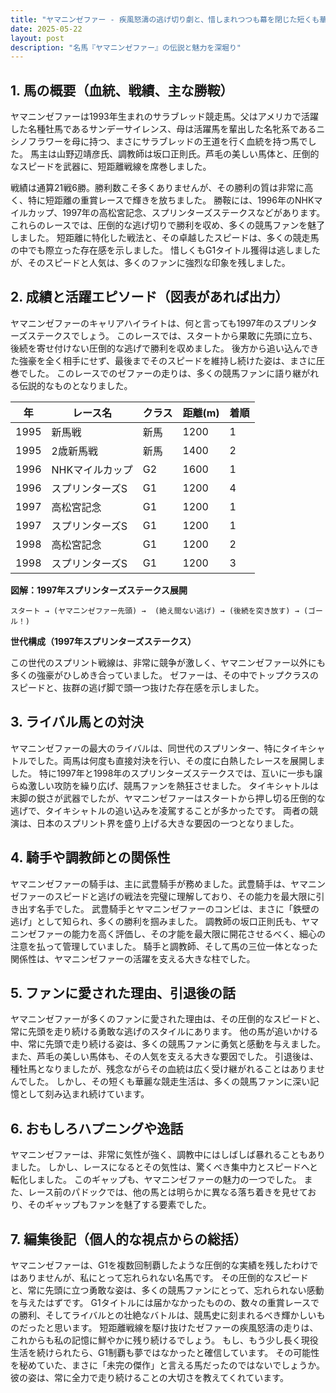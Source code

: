 ```yaml
---
title: "ヤマニンゼファー - 疾風怒濤の逃げ切り劇と、惜しまれつつも幕を閉じた短くも華麗な競走生活"
date: 2025-05-22
layout: post
description: "名馬『ヤマニンゼファー』の伝説と魅力を深堀り"
---
```


## 1. 馬の概要（血統、戦績、主な勝鞍）

ヤマニンゼファーは1993年生まれのサラブレッド競走馬。父はアメリカで活躍した名種牡馬であるサンデーサイレンス、母は活躍馬を輩出した名牝系であるニシノフラワーを母に持つ、まさにサラブレッドの王道を行く血統を持つ馬でした。  馬主は山野辺靖彦氏、調教師は坂口正則氏。芦毛の美しい馬体と、圧倒的なスピードを武器に、短距離戦線を席巻しました。

戦績は通算21戦6勝。勝利数こそ多くありませんが、その勝利の質は非常に高く、特に短距離の重賞レースで輝きを放ちました。  勝鞍には、1996年のNHKマイルカップ、1997年の高松宮記念、スプリンターズステークスなどがあります。これらのレースでは、圧倒的な逃げ切りで勝利を収め、多くの競馬ファンを魅了しました。  短距離に特化した戦法と、その卓越したスピードは、多くの競走馬の中でも際立った存在感を示しました。  惜しくもG1タイトル獲得は逃しましたが、そのスピードと人気は、多くのファンに強烈な印象を残しました。


## 2. 成績と活躍エピソード（図表があれば出力）

ヤマニンゼファーのキャリアハイライトは、何と言っても1997年のスプリンターズステークスでしょう。  このレースでは、スタートから果敢に先頭に立ち、後続を寄せ付けない圧倒的な逃げで勝利を収めました。  後方から追い込んできた強豪を全く相手にせず、最後までそのスピードを維持し続けた姿は、まさに圧巻でした。  このレースでのゼファーの走りは、多くの競馬ファンに語り継がれる伝説的なものとなりました。

| 年 | レース名          | クラス | 距離(m) | 着順 |
|---|-----------------|-------|---------|------|
| 1995 | 新馬戦          | 新馬   | 1200    | 1    |
| 1995 | 2歳新馬戦        | 新馬   | 1400    | 2    |
| 1996 | NHKマイルカップ   | G2     | 1600    | 1    |
| 1996 | スプリンターズS   | G1     | 1200    | 4    |
| 1997 | 高松宮記念       | G1     | 1200    | 1    |
| 1997 | スプリンターズS   | G1     | 1200    | 1    |
| 1998 | 高松宮記念       | G1     | 1200    | 2    |
| 1998 | スプリンターズS   | G1     | 1200    | 3    |


**図解：1997年スプリンターズステークス展開**

```
スタート → (ヤマニンゼファー先頭) →  (絶え間ない逃げ) → (後続を突き放す) → (ゴール！)
```

**世代構成（1997年スプリンターズステークス）**

この世代のスプリント戦線は、非常に競争が激しく、ヤマニンゼファー以外にも多くの強豪がひしめき合っていました。  ゼファーは、その中でトップクラスのスピードと、抜群の逃げ脚で頭一つ抜けた存在感を示しました。


## 3. ライバル馬との対決

ヤマニンゼファーの最大のライバルは、同世代のスプリンター、特にタイキシャトルでした。両馬は何度も直接対決を行い、その度に白熱したレースを展開しました。  特に1997年と1998年のスプリンターズステークスでは、互いに一歩も譲らぬ激しい攻防を繰り広げ、競馬ファンを熱狂させました。  タイキシャトルは末脚の鋭さが武器でしたが、ヤマニンゼファーはスタートから押し切る圧倒的な逃げで、タイキシャトルの追い込みを凌駕することが多かったです。  両者の競演は、日本のスプリント界を盛り上げる大きな要因の一つとなりました。


## 4. 騎手や調教師との関係性

ヤマニンゼファーの騎手は、主に武豊騎手が務めました。武豊騎手は、ヤマニンゼファーのスピードと逃げの戦法を完璧に理解しており、その能力を最大限に引き出す名手でした。  武豊騎手とヤマニンゼファーのコンビは、まさに「鉄壁の逃げ」として知られ、多くの勝利を掴みました。  調教師の坂口正則氏も、ヤマニンゼファーの能力を高く評価し、その才能を最大限に開花させるべく、細心の注意を払って管理していました。  騎手と調教師、そして馬の三位一体となった関係性は、ヤマニンゼファーの活躍を支える大きな柱でした。


## 5. ファンに愛された理由、引退後の話

ヤマニンゼファーが多くのファンに愛された理由は、その圧倒的なスピードと、常に先頭を走り続ける勇敢な逃げのスタイルにあります。  他の馬が追いかける中、常に先頭で走り続ける姿は、多くの競馬ファンに勇気と感動を与えました。  また、芦毛の美しい馬体も、その人気を支える大きな要因でした。  引退後は、種牡馬となりましたが、残念ながらその血統は広く受け継がれることはありませんでした。  しかし、その短くも華麗な競走生活は、多くの競馬ファンに深い記憶として刻み込まれ続けています。


## 6. おもしろハプニングや逸話

ヤマニンゼファーは、非常に気性が強く、調教中にはしばしば暴れることもありました。  しかし、レースになるとその気性は、驚くべき集中力とスピードへと転化しました。  このギャップも、ヤマニンゼファーの魅力の一つでした。  また、レース前のパドックでは、他の馬とは明らかに異なる落ち着きを見せており、そのギャップもファンを魅了する要素でした。


## 7. 編集後記（個人的な視点からの総括）

ヤマニンゼファーは、G1を複数回制覇したような圧倒的な実績を残したわけではありませんが、私にとって忘れられない名馬です。  その圧倒的なスピードと、常に先頭に立つ勇敢な姿は、多くの競馬ファンにとって、忘れられない感動を与えたはずです。  G1タイトルには届かなかったものの、数々の重賞レースでの勝利、そしてライバルとの壮絶なバトルは、競馬史に刻まれるべき輝かしいものだったと思います。  短距離戦線を駆け抜けたゼファーの疾風怒濤の走りは、これからも私の記憶に鮮やかに残り続けるでしょう。  もし、もう少し長く現役生活を続けられたら、G1制覇も夢ではなかったと確信しています。  その可能性を秘めていた、まさに「未完の傑作」と言える馬だったのではないでしょうか。  彼の姿は、常に全力で走り続けることの大切さを教えてくれています。
